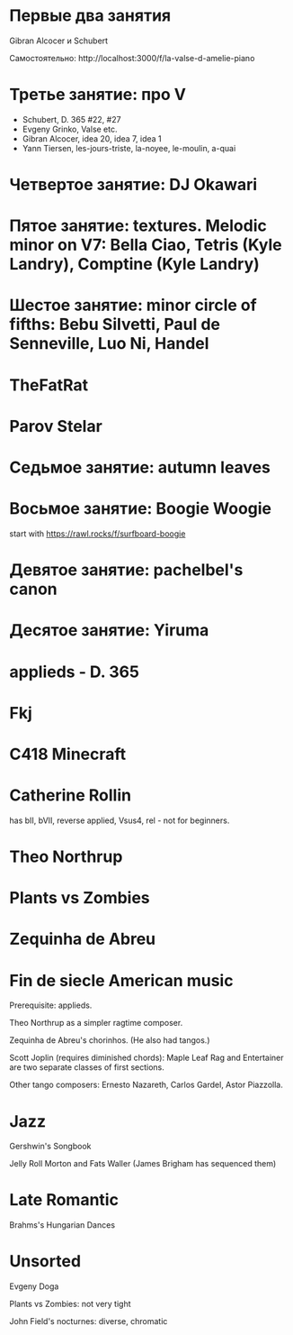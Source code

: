 <!-- Yehezkel Raz: Preludes Book 1, simple pieces - can't verify. -->

# Первые два занятия

Gibran Alcocer и Schubert

Самостоятельно: http://localhost:3000/f/la-valse-d-amelie-piano

# Третье занятие: про V

- Schubert, D. 365 #22, #27
- Evgeny Grinko, Valse etc.
- Gibran Alcocer, idea 20, idea 7, idea 1
- Yann Tiersen, les-jours-triste, la-noyee, le-moulin, a-quai

# Четвертое занятие: DJ Okawari

# Пятое занятие: textures. Melodic minor on V7: Bella Ciao, Tetris (Kyle Landry), Comptine (Kyle Landry)

# Шестое занятие: minor circle of fifths: Bebu Silvetti, Paul de Senneville, Luo Ni, Handel

# TheFatRat

# Parov Stelar

# Седьмое занятие: autumn leaves

# Восьмое занятие: Boogie Woogie

start with https://rawl.rocks/f/surfboard-boogie

# Девятое занятие: pachelbel's canon

# Десятое занятие: Yiruma

# applieds - D. 365

# Fkj

# C418 Minecraft

# Catherine Rollin

has bII, bVII, reverse applied, Vsus4, rel - not for beginners.

# Theo Northrup

# Plants vs Zombies

# Zequinha de Abreu

# Fin de siecle American music

Prerequisite: applieds.

Theo Northrup as a simpler ragtime composer.

Zequinha de Abreu's chorinhos. (He also had tangos.)

Scott Joplin (requires diminished chords): Maple Leaf Rag and Entertainer are two separate classes of first sections.

Other tango composers: Ernesto Nazareth, Carlos Gardel, Astor Piazzolla.

# Jazz

Gershwin's Songbook

Jelly Roll Morton and Fats Waller (James Brigham has sequenced them)

# Late Romantic

Brahms's Hungarian Dances

# Unsorted

Evgeny Doga

Plants vs Zombies: not very tight

John Field's nocturnes: diverse, chromatic
